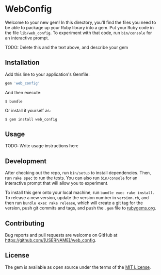 # WebConfig

Welcome to your new gem! In this directory, you'll find the files you need to be able to package up your Ruby library into a gem. Put your Ruby code in the file `lib/web_config`. To experiment with that code, run `bin/console` for an interactive prompt.

TODO: Delete this and the text above, and describe your gem

## Installation

Add this line to your application's Gemfile:

```ruby
gem 'web_config'
```

And then execute:

    $ bundle

Or install it yourself as:

    $ gem install web_config

## Usage

TODO: Write usage instructions here

## Development

After checking out the repo, run `bin/setup` to install dependencies. Then, run `rake spec` to run the tests. You can also run `bin/console` for an interactive prompt that will allow you to experiment.

To install this gem onto your local machine, run `bundle exec rake install`. To release a new version, update the version number in `version.rb`, and then run `bundle exec rake release`, which will create a git tag for the version, push git commits and tags, and push the `.gem` file to [rubygems.org](https://rubygems.org).

## Contributing

Bug reports and pull requests are welcome on GitHub at https://github.com/[USERNAME]/web_config.


## License

The gem is available as open source under the terms of the [MIT License](http://opensource.org/licenses/MIT).

